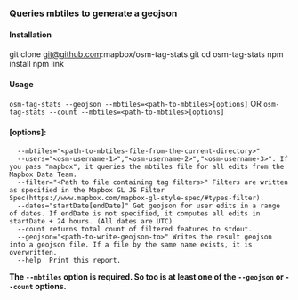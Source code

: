 ### Queries mbtiles to generate a geojson

#### Installation
git clone git@github.com:mapbox/osm-tag-stats.git
cd osm-tag-stats
npm install
npm link



#### Usage
`osm-tag-stats --geojson --mbtiles=<path-to-mbtiles>[options]`
 OR 
`osm-tag-stats --count --mbtiles=<path-to-mbtiles>[options]`


#### [options]:
````
  --mbtiles="<path-to-mbtiles-file-from-the-current-directory>"
  --users="<osm-username-1>","<osm-username-2>","<osm-username-3>". If you pass "mapbox", it queries the mbtiles file for all edits from the Mapbox Data Team.
  --filter="<Path to file containing tag filters>" Filters are written as specified in the Mapbox GL JS Filter Spec(https://www.mapbox.com/mapbox-gl-style-spec/#types-filter).
  --dates="startDate[endDate]" Get geojson for user edits in a range of dates. If endDate is not specified, it computes all edits in startDate + 24 hours. (All dates are UTC)
  --count returns total count of filtered features to stdout.
  --geojson="<path-to-write-geojson-to>" Writes the result geojson into a geojson file. If a file by the same name exists, it is overwritten.
  --help  Print this report.
````
 **The `--mbtiles` option is required. So too is at least one of the `--geojson` or `--count` options.**
